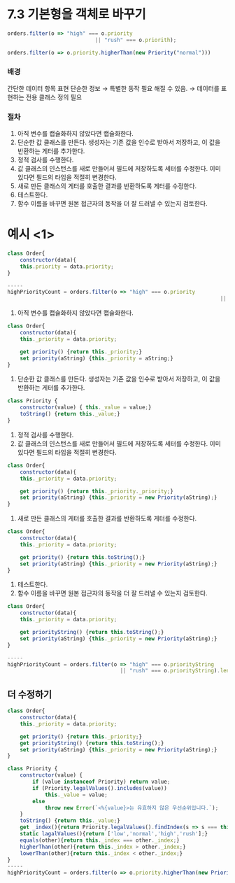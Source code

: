 # 7.3 기본형을 객체로 바꾸기

```jsx
orders.filter(o => "high" === o.priority
							|| "rush" === o.priorith);

orders.filter(o => o.priority.higherThan(new Priority("normal")))
```

### 배경

간단한 데이터 항목 표현 단순한 정보 → 특별한 동작 필요 해질 수 있음. → 데이터를 표현하는 전용 클래스 정의 필요

### 절차

1. 아직 변수를 캡슐화하지 않았다면 캡슐화한다.
2. 단순한 값 클래스를 만든다. 생성자는 기존 값을 인수로 받아서 저장하고, 이 값을 반환하는 게터를 추가한다.
3. 정적 검사를 수행한다.
4. 값 클래스의 인스턴스를 새로 만들어서 필드에 저장하도록 세터를 수정한다. 이미 있다면 필드의 타입을 적절히 변경한다.
5. 새로 만든 클래스의 게터를 호출한 결과를 반환하도록 게터를 수정한다.
6. 테스트한다.
7. 함수 이름을 바꾸면 원본 접근자의 동작을 더 잘 드러낼 수 있는지 검토한다.

# 예시 <1>

```jsx
class Order{
	constructor(data){
	this.priority = data.priority;
}

-----
highPriorityCount = orders.filter(o => "high" === o.priority
																	|| "rush" === o.priority).length;
```

1. 아직 변수를 캡슐화하지 않았다면 캡슐화한다.

```jsx
class Order{
	constructor(data){
	this._priority = data.priority;

	get priority() {return this._priority;}
	set priority(aString) {this._priority = aString;}
}
```

1. 단순한 값 클래스를 만든다. 생성자는 기존 값을 인수로 받아서 저장하고, 이 값을 반환하는 게터를 추가한다.

```jsx
class Priority {
	constructor(value) { this._value = value;}
	toString() {return this._value;}
}
```

1. 정적 검사를 수행한다.
2. 값 클래스의 인스턴스를 새로 만들어서 필드에 저장하도록 세터를 수정한다. 이미 있다면 필드의 타입을 적절히 변경한다.

```jsx
class Order{
	constructor(data){
	this._priority = data.priority;

	get priority() {return this._priority._priority;}
	set priority(aString) {this._priority = new Priority(aString);}
}
```

1. 새로 만든 클래스의 게터를 호출한 결과를 반환하도록 게터를 수정한다.

```jsx
class Order{
	constructor(data){
	this._priority = data.priority;

	get priority() {return this.toString();}
	set priority(aString) {this._priority = new Priority(aString);}
}
```

1. 테스트한다.
2. 함수 이름을 바꾸면 원본 접근자의 동작을 더 잘 드러낼 수 있는지 검토한다.

```jsx
class Order{
	constructor(data){
	this._priority = data.priority;

	get priorityString() {return this.toString();}
	set priority(aString) {this._priority = new Priority(aString);}
}

-----
highPriorityCount = orders.filter(o => "high" === o.priorityString 
									|| "rush" === o.priorityString).length;
```

## 더 수정하기

```jsx
class Order{
	constructor(data){
	this._priority = data.priority;

	get priority() {return this._priority;}
	get priorityString() {return this.toString();}
	set priority(aString) {this._priority = new Priority(aString);}
}

class Priority {
	constructor(value) {
		if (value instanceof Priority) return value;
		if (Priority.legalValues().includes(value))
			this._value = value;
		else
			throw new Error(`<%{value}>는 유효하지 않은 우선순위입니다.`);
	}
	toString() {return this._value;}
	get _index(){return Priority.legalValues().findIndex(s => s === this._value);}
	static lagalValues(){return ['low','normal','high','rush'];}
	equals(other){return this._index === other._index;}
	higherThan(other){return this._index > other._index;}
	lowerThan(other){return this._index < other._index;}
}
-----
highPriorityCount = orders.filter(o => o.priority.higherThan(new Priority("normal")))
```